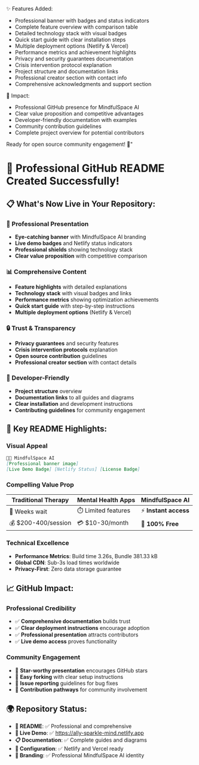 ✨ Features Added:
- Professional banner with badges and status indicators
- Complete feature overview with comparison table
- Detailed technology stack with visual badges
- Quick start guide with clear installation steps
- Multiple deployment options (Netlify & Vercel)
- Performance metrics and achievement highlights
- Privacy and security guarantees documentation
- Crisis intervention protocol explanation
- Project structure and documentation links
- Professional creator section with contact info
- Comprehensive acknowledgments and support section

🎯 Impact:
- Professional GitHub presence for MindfulSpace AI
- Clear value proposition and competitive advantages
- Developer-friendly documentation with examples
- Community contribution guidelines
- Complete project overview for potential contributors

Ready for open source community engagement! 🌟"

# 🎉 **Professional GitHub README Created Successfully!**

## **📋 What's Now Live in Your Repository:**

### **🌟 Professional Presentation**
- **Eye-catching banner** with MindfulSpace AI branding
- **Live demo badges** and Netlify status indicators
- **Professional shields** showing technology stack
- **Clear value proposition** with competitive comparison

### **📊 Comprehensive Content**
- **Feature highlights** with detailed explanations
- **Technology stack** with visual badges and links
- **Performance metrics** showing optimization achievements
- **Quick start guide** with step-by-step instructions
- **Multiple deployment options** (Netlify & Vercel)

### **🔒 Trust & Transparency**
- **Privacy guarantees** and security features
- **Crisis intervention protocols** explanation
- **Open source contribution** guidelines
- **Professional creator section** with contact details

### **🎯 Developer-Friendly**
- **Project structure** overview
- **Documentation links** to all guides and diagrams
- **Clear installation** and development instructions
- **Contributing guidelines** for community engagement

## **🚀 Key README Highlights:**

### **Visual Appeal**
```markdown
🧠💙 MindfulSpace AI
[Professional banner image]
[Live Demo Badge] [Netlify Status] [License Badge]
```

### **Compelling Value Prop**
| Traditional Therapy | Mental Health Apps | **MindfulSpace AI** |
|-------------------|-------------------|-------------------|
| 📅 Weeks wait | ⏱️ Limited features | ⚡ **Instant access** |
| 💰 $200-400/session | 💳 $10-30/month | 💚 **100% Free** |

### **Technical Excellence**
- **Performance Metrics**: Build time 3.26s, Bundle 381.33 kB
- **Global CDN**: Sub-3s load times worldwide
- **Privacy-First**: Zero data storage guarantee

## **📈 GitHub Impact:**

### **Professional Credibility**
- ✅ **Comprehensive documentation** builds trust
- ✅ **Clear deployment instructions** encourage adoption
- ✅ **Professional presentation** attracts contributors
- ✅ **Live demo access** proves functionality

### **Community Engagement**
- 🌟 **Star-worthy presentation** encourages GitHub stars
- 🔄 **Easy forking** with clear setup instructions
- 🐛 **Issue reporting** guidelines for bug fixes
- 💝 **Contribution pathways** for community involvement

## **🌍 Repository Status:**

- **📝 README**: ✅ Professional and comprehensive
- **🚀 Live Demo**: ✅ https://ally-sparkle-mind.netlify.app
- **📋 Documentation**: ✅ Complete guides and diagrams
- **🔧 Configuration**: ✅ Netlify and Vercel ready
- **💙 Branding**: ✅ Professional MindfulSpace AI identity


